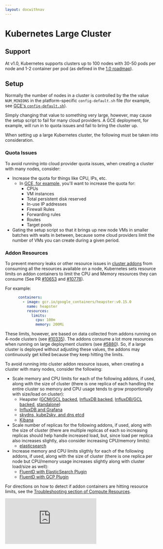 ```yaml
---
layout: docwithnav
---
```

<!-- BEGIN MUNGE: UNVERSIONED_WARNING -->


<!-- END MUNGE: UNVERSIONED_WARNING -->
# Kubernetes Large Cluster

## Support
At v1.0, Kubernetes supports clusters up to 100 nodes with 30-50 pods per node and 1-2 container per pod (as defined in the [1.0 roadmap](https://github.com/GoogleCloudPlatform/kubernetes/blob/master/docs/roadmap.md#reliability-and-performance)).

## Setup

Normally the number of nodes in a cluster is controlled by the the value `NUM_MINIONS` in the platform-specific `config-default.sh` file (for example, see [GCE's `config-default.sh`](https://github.com/GoogleCloudPlatform/kubernetes/blob/master/cluster/gce/config-default.sh)).

Simply changing that value to something very large, however, may cause the setup script to fail for many cloud providers. A GCE deployment, for example, will run in to quota issues and fail to bring the cluster up.

When setting up a large Kubernetes cluster, the following must be taken into consideration.

### Quota Issues

To avoid running into cloud provider quota issues, when creating a cluster with many nodes, consider:
* Increase the quota for things like CPU, IPs, etc.
  * In [GCE, for example,](https://cloud.google.com/compute/docs/resource-quotas) you'll want to increase the quota for:
    * CPUs
    * VM instances
    * Total persistent disk reserved
    * In-use IP addresses
    * Firewall Rules
    * Forwarding rules
    * Routes
    * Target pools
* Gating the setup script so that it brings up new node VMs in smaller batches with waits in between, because some cloud providers limit the number of VMs you can create during a given period.

### Addon Resources
To prevent memory leaks or other resource issues in [cluster addons](https://github.com/GoogleCloudPlatform/kubernetes/tree/master/cluster/addons/) from consuming all the resources available on a node, Kubernetes sets resource limits on addon containers to limit the CPU and Memory resources they can consume (See PR [#10653](https://github.com/GoogleCloudPlatform/kubernetes/pull/10653/files) and [#10778](https://github.com/GoogleCloudPlatform/kubernetes/pull/10778/files)).

For example:
```YAML
      containers:
        - image: gcr.io/google_containers/heapster:v0.15.0
          name: heapster
          resources:
            limits:
              cpu: 100m
              memory: 200Mi
```

These limits, however, are based on data collected from addons running on 4-node clusters (see [#10335](https://github.com/GoogleCloudPlatform/kubernetes/issues/10335#issuecomment-117861225)). The addons consume a lot more resources when running on large deployment clusters (see [#5880](https://github.com/GoogleCloudPlatform/kubernetes/issues/5880#issuecomment-113984085)). So, if a large cluster is deployed without adjusting these values, the addons may continuously get killed because they keep hitting the limits.

To avoid running into cluster addon resource issues, when creating a cluster with many nodes, consider the following:
* Scale memory and CPU limits for each of the following addons, if used, along with the size of cluster (there is one replica of each handling the entire cluster so memory and CPU usage tends to grow proportionally with size/load on cluster):
  * Heapster ([GCM/GCL backed](../../cluster/addons/cluster-monitoring/google/heapster-controller.yaml), [InfluxDB backed](../../cluster/addons/cluster-monitoring/influxdb/heapster-controller.yaml), [InfluxDB/GCL backed](../../cluster/addons/cluster-monitoring/googleinfluxdb/heapster-controller-combined.yaml), [standalone](../../cluster/addons/cluster-monitoring/standalone/heapster-controller.yaml))
  * [InfluxDB and Grafana](../../cluster/addons/cluster-monitoring/influxdb/influxdb-grafana-controller.yaml)
  * [skydns, kube2sky, and dns etcd](../../cluster/addons/dns/skydns-rc.yaml.in)
  * [Kibana](../../cluster/addons/fluentd-elasticsearch/kibana-controller.yaml)
* Scale number of replicas for the following addons, if used, along with the size of cluster (there are multiple replicas of each so increasing replicas should help handle increased load, but, since load per replica also increases slightly, also consider increasing CPU/memory limits):
  * [elasticsearch](../../cluster/addons/fluentd-elasticsearch/es-controller.yaml)
* Increase memory and CPU limits sligthly for each of the following addons, if used, along with the size of cluster (there is one replica per node but CPU/memory usage increases slightly along with cluster load/size as well):
  * [FluentD with ElasticSearch Plugin](../../cluster/saltbase/salt/fluentd-es/fluentd-es.yaml)
  * [FluentD with GCP Plugin](../../cluster/saltbase/salt/fluentd-gcp/fluentd-gcp.yaml)

For directions on how to detect if addon containers are hitting resource limits, see the [Troubleshooting section of Compute Resources](../user-guide/compute-resources.html#troubleshooting).


<!-- BEGIN MUNGE: GENERATED_ANALYTICS -->
[![Analytics](https://kubernetes-site.appspot.com/UA-36037335-10/GitHub/docs/admin/cluster-large.md?pixel)]()
<!-- END MUNGE: GENERATED_ANALYTICS -->
